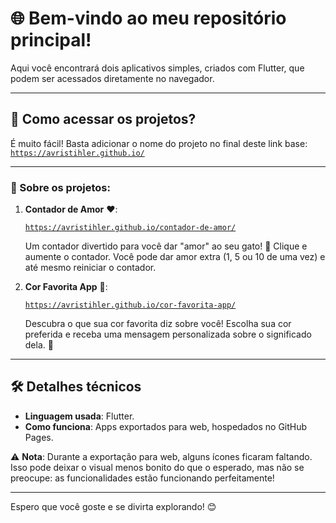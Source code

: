 # 🌐 Bem-vindo ao meu repositório principal!  

Aqui você encontrará dois aplicativos simples, criados com Flutter, que podem ser acessados diretamente no navegador.  

---

## 🚀 Como acessar os projetos?  

É muito fácil! Basta adicionar o nome do projeto no final deste link base:  
[`https://avristihler.github.io/`](https://avristihler.github.io/)  

---

### 📜 Sobre os projetos:

1. **Contador de Amor** ❤️:


   [`https://avristihler.github.io/contador-de-amor/`](https://avristihler.github.io/contador-de-amor/)


   Um contador divertido para você dar "amor" ao seu gato! 🐾 Clique e aumente o contador. Você pode dar amor extra (1, 5 ou 10 de uma vez) e até mesmo reiniciar o contador.  

3. **Cor Favorita App** 🌈:  


   [`https://avristihler.github.io/cor-favorita-app/`](https://avristihler.github.io/cor-favorita-app/)

   
   Descubra o que sua cor favorita diz sobre você! Escolha sua cor preferida e receba uma mensagem personalizada sobre o significado dela. 🎨

--------------------

## 🛠️ Detalhes técnicos  

- **Linguagem usada**: Flutter.  
- **Como funciona**: Apps exportados para web, hospedados no GitHub Pages.  

⚠️ **Nota**: Durante a exportação para web, alguns ícones ficaram faltando. Isso pode deixar o visual menos bonito do que o esperado, mas não se preocupe: as funcionalidades estão funcionando perfeitamente!  

---

Espero que você goste e se divirta explorando! 😊  
